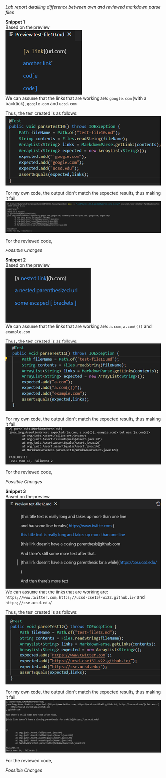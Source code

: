 *Lab report detailing difference between own and reviewed markdown parse files*</br>

**Snippet 1**</br>
Based on the preview</br>
![Expected](../Photos/LR4/Expected1.png)</br>
We can assume that the links that are working are: `google.com` (with a backtick), `google.com` and `ucsd.com`

Thus, the test created is as follows:
![Test](../Photos/LR4/Test1.png)

For my own code, the output didn't match the expected results, thus making it fail.
![Output](../Photos/LR4/Output1.png)

For the reviewed code,

*Possible Changes*

**Snippet 2**</br>
Based on the preview</br>
![Expected](../Photos/LR4/Expected2.png)</br>
We can assume that the links that are working are: `a.com`, `a.com(())` and `example.com`

Thus, the test created is as follows:
![Test](../Photos/LR4/Test2.png)

For my own code, the output didn't match the expected results, thus making it fail.
![Output](../Photos/LR4/Output2.png)

For the reviewed code,

*Possible Changes*

**Snippet 3**</br>
Based on the preview</br>
![Expected](../Photos/LR4/Expected3.png)</br>
We can assume that the links that are working are: `https;//www.twitter.com`, `https;//ucsd-cse15l-wi22.github.io/` and `https;//cse.ucsd.edu/`

Thus, the test created is as follows:
![Test](../Photos/LR4/Test3.png)

For my own code, the output didn't match the expected results, thus making it fail.
![Output](../Photos/LR4/Output3.png)

For the reviewed code,

*Possible Changes*